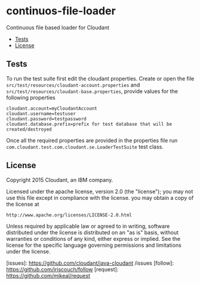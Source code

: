 # continuos-file-loader

Continuous file based loader for Cloudant

* [Tests](#tests)
* [License](#license)

## Tests

To run the test suite first edit the cloudant properties. Create or open the file `src/test/resources/cloudant-account.properties` and `src/test/resources/cloudant-base.properties`, provide values for the following properties

~~~ cloudant-account.properties
cloudant.account=myCloudantAccount
cloudant.username=testuser
cloudant.password=testpassword
cloudant.database.prefix=prefix for test database that will be created/destroyed
~~~

Once all the required properties are provided in the properties file run `com.cloudant.test.com.cloudant.se.LoaderTestSuite` test class.

## License

Copyright 2015 Cloudant, an IBM company.

Licensed under the apache license, version 2.0 (the "license"); you may not use this file except in compliance with the license.  you may obtain a copy of the license at

    http://www.apache.org/licenses/LICENSE-2.0.html

Unless required by applicable law or agreed to in writing, software distributed under the license is distributed on an "as is" basis, without warranties or conditions of any kind, either express or implied. See the license for the specific language governing permissions and limitations under the license.

[query]: http://docs.cloudant.com/api/cloudant-query.html
[search]: http://docs.cloudant.com/api/search.html
[auth]: http://docs.cloudant.com/api/authz.html
[issues]: https://github.com/cloudant/java-cloudant /issues
[follow]: https://github.com/iriscouch/follow
[request]:  https://github.com/mikeal/request